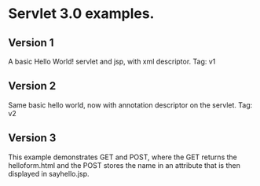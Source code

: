 # Servlet 3.0 examples.

## Version 1 
A basic Hello World! servlet and jsp, with xml descriptor. Tag: v1

## Version 2
Same basic hello world, now with annotation descriptor on the servlet. Tag: v2

## Version 3
This example demonstrates GET and POST, where the GET returns the helloform.html and the POST stores the name in an attribute that is then displayed in sayhello.jsp.